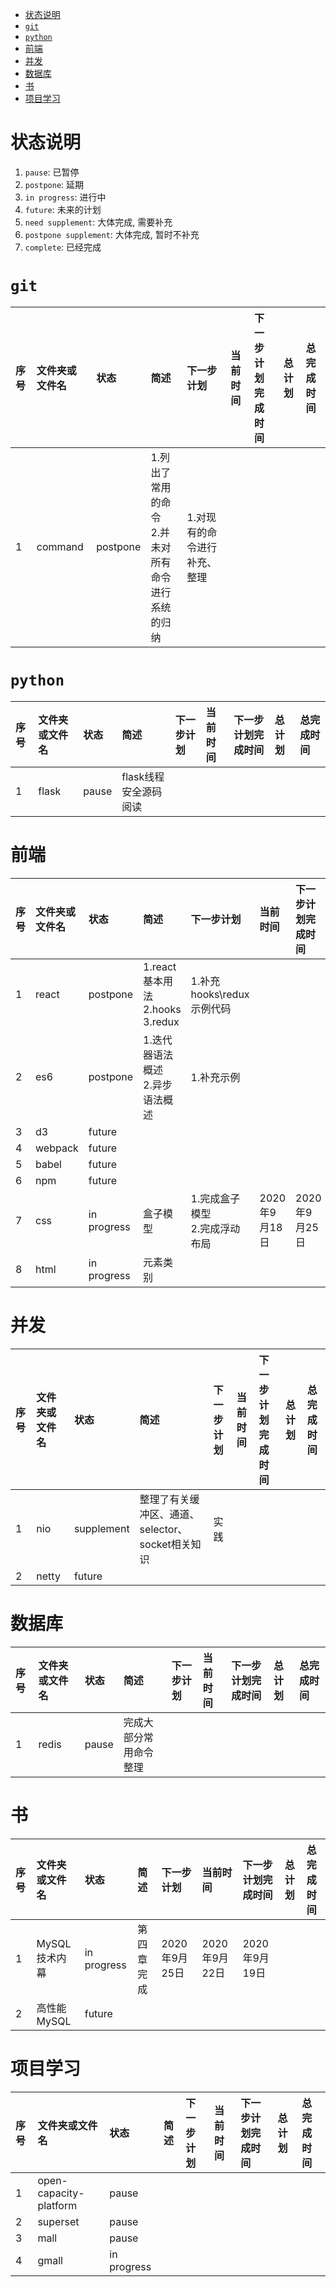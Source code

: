 - [状态说明](#状态说明)
- [`git`](#git)
- [`python`](#python)
- [前端](#前端)
- [并发](#并发)
- [数据库](#数据库)
- [书](#书)
- [项目学习](#项目学习)
# 状态说明
1. `pause`: 已暂停
2. `postpone`: 延期
3. `in progress`: 进行中
4. `future`: 未来的计划
5. `need supplement`: 大体完成, 需要补充
6. `postpone supplement`: 大体完成, 暂时不补充
7. `complete`: 已经完成
# `git`
|序号|文件夹或文件名|状态|简述|下一步计划|当前时间|下一步计划完成时间|总计划|总完成时间
|:-|:-|:-|:-|:-|:-|:-|:-|:-|
|1|command|postpone|1.列出了常用的命令<br>2.并未对所有命令进行系统的归纳|1.对现有的命令进行补充、整理
# `python`
|序号|文件夹或文件名|状态|简述|下一步计划|当前时间|下一步计划完成时间|总计划|总完成时间
|:-|:-|:-|:-|:-|:-|:-|:-|:-|
1|flask|pause|flask线程安全源码阅读
# 前端
|序号|文件夹或文件名|状态|简述|下一步计划|当前时间|下一步计划完成时间|总计划|总完成时间
|:-|:-|:-|:-|:-|:-|:-|:-|:-|
1|react|postpone|1.react基本用法<br>2.hooks<br>3.redux|1.补充hooks\redux示例代码
2|es6|postpone|1.迭代器语法概述<br>2.异步语法概述|1.补充示例
3|d3|future|
4|webpack|future
5|babel|future
6|npm|future
7|css|in progress|盒子模型|1.完成盒子模型<br>2.完成浮动布局|2020年9月18日|2020年9月25日
8|html|in progress|元素类别
# 并发
|序号|文件夹或文件名|状态|简述|下一步计划|当前时间|下一步计划完成时间|总计划|总完成时间
|:-|:-|:-|:-|:-|:-|:-|:-|:-|
1|nio|supplement|整理了有关缓冲区、通道、selector、socket相关知识|实践
2|netty|future
# 数据库
|序号|文件夹或文件名|状态|简述|下一步计划|当前时间|下一步计划完成时间|总计划|总完成时间
|:-|:-|:-|:-|:-|:-|:-|:-|:-|
1|redis|pause|完成大部分常用命令整理
# 书
|序号|文件夹或文件名|状态|简述|下一步计划|当前时间|下一步计划完成时间|总计划|总完成时间
|:-|:-|:-|:-|:-|:-|:-|:-|:-|
1|MySQL技术内幕|in progress|第四章完成|2020年9月25日|2020年9月22日|2020年9月19日
2|高性能MySQL|future|
# 项目学习
|序号|文件夹或文件名|状态|简述|下一步计划|当前时间|下一步计划完成时间|总计划|总完成时间
|:-|:-|:-|:-|:-|:-|:-|:-|:-|
1|open-capacity-platform|pause
2|superset|pause
3|mall|pause
4|gmall|in progress